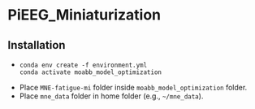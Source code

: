 <!-- LTeX:enabled=false -->

# PiEEG_Miniaturization

## Installation

- ```
  conda env create -f environment.yml
  conda activate moabb_model_optimization
  ```
- Place `MNE-fatigue-mi` folder inside `moabb_model_optimization` folder.
- Place `mne_data` folder in home folder (e.g., `~/mne_data`).
